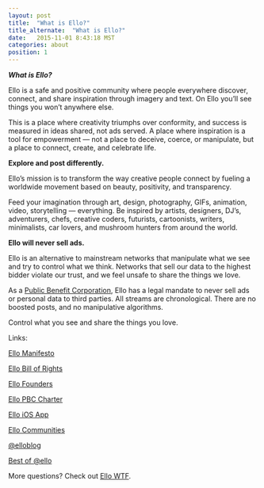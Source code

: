 ```yaml
---
layout: post
title:  "What is Ello?"
title_alternate:  "What is Ello?"
date:   2015-11-01 8:43:18 MST
categories: about
position: 1
---
```


_**What is Ello?**_

Ello is a safe and positive community where people everywhere discover, connect, and share inspiration through imagery and text. On Ello you’ll see things you won’t anywhere else. 

This is a place where creativity triumphs over conformity, and success is measured in ideas shared, not ads served. A place where inspiration is a tool for empowerment — not a place to deceive, coerce, or manipulate, but a place to connect, create, and celebrate life.

**Explore and post differently.**

Ello’s mission is to transform the way creative people connect by fueling a worldwide movement based on beauty, positivity, and transparency. 

Feed your imagination through art, design, photography, GIFs, animation, video, storytelling — everything. Be inspired by artists, designers, DJ’s, adventurers, chefs, creative coders, futurists, cartoonists, writers, minimalists, car lovers, and mushroom hunters from around the world.

**Ello will never sell ads.**

Ello is an alternative to mainstream networks that manipulate what we see and try to control what we think. Networks that sell our data to the highest bidder violate our trust, and we feel unsafe to share the things we love.

As a [Public Benefit Corporation](https://ello.co/wtf/about/pbc/), Ello has a legal mandate to never sell ads or personal data to third parties. All streams are chronological. There are no boosted posts, and no manipulative algorithms. 

Control what you see and share the things you love.

Links:

[Ello Manifesto](https://ello.co/wtf/about/ello-manifesto/)

[Ello Bill of Rights](https://ello.co/wtf/about/ello-bill-of-rights/)

[Ello Founders](https://ello.co/wtf/about/who-created-ello/)

[Ello PBC Charter](https://ello.co/wtf/about/pbc/)

[Ello iOS App](https://search.itunes.apple.com/WebObjects/MZContentLink.woa/wa/link?mt=8&path=apps%2fello%2fello)

[Ello Communities](https://ello.co/wtf/resources/community-directory/)

[@elloblog](https://ello.co/elloblog)

[Best of @ello](https://ello.co/ello)



More questions? Check out [Ello WTF](https://ello.co/wtf/).



